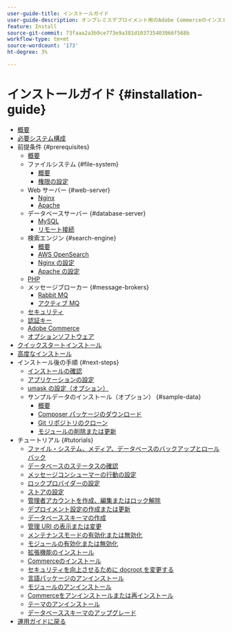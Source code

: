 ```yaml
---
user-guide-title: インストールガイド
user-guide-description: オンプレミスデプロイメント用のAdobe Commerceのインストール方法を説明します。
feature: Install
source-git-commit: 73faaa2a3b9ce773e9a381d103735403966f568b
workflow-type: tm+mt
source-wordcount: '173'
ht-degree: 3%

---
```



# インストールガイド {#installation-guide}

- [概要](overview.md)
- [必要システム構成](system-requirements.md)
- 前提条件 {#prerequisites}
   - [ 概要 ](prerequisites/overview.md)
   - ファイルシステム {#file-system}
      - [概要](prerequisites/file-system/overview.md)
      - [権限の設定](prerequisites/file-system/configure-permissions.md)
   - Web サーバー {#web-server}
      - [Nginx](prerequisites/web-server/nginx.md)
      - [Apache](prerequisites/web-server/apache.md)
   - データベースサーバー {#database-server}
      - [MySQL](prerequisites/database/mysql.md)
      - [リモート接続](prerequisites/database/mysql-remote.md)
   - 検索エンジン {#search-engine}
      - [概要](prerequisites/search-engine/overview.md)
      - [AWS OpenSearch](prerequisites/search-engine/aws-opensearch.md)
      - [Nginx の設定](prerequisites/search-engine/configure-nginx.md)
      - [Apache の設定](prerequisites/search-engine/configure-apache.md)
   - [PHP](prerequisites/php-settings.md)
   - メッセージブローカー {#message-brokers}
      - [Rabbit MQ](prerequisites/rabbitmq.md)
      - [アクティブ MQ](prerequisites/activemq.md)
   - [セキュリティ](prerequisites/security.md)
   - [認証キー](prerequisites/authentication-keys.md)
   - [Adobe Commerce](prerequisites/commerce.md)
   - [オプションソフトウェア](prerequisites/optional-software.md)
- [クイックスタートインストール](composer.md)
- [高度なインストール](advanced.md)
- インストール後の手順 {#next-steps}
   - [インストールの確認](next-steps/verify.md)
   - [アプリケーションの設定](next-steps/configuration.md)
   - [umask の設定（オプション）](next-steps/set-umask.md)
   - サンプルデータのインストール（オプション） {#sample-data}
      - [概要](sample-data/overview.md)
      - [Composer パッケージのダウンロード](sample-data/composer-packages.md)
      - [Git リポジトリのクローン](sample-data/git-repositories.md)
      - [モジュールの削除または更新](sample-data/remove-or-update.md)
- チュートリアル {#tutorials}
   - [ファイル・システム、メディア、データベースのバックアップとロールバック](tutorials/backup.md)
   - [データベースのステータスの確認](tutorials/database-status.md)
   - [メッセージコンシューマーの行動の設定](tutorials/message-consumers.md)
   - [ロックプロバイダーの設定](tutorials/lock-provider.md)
   - [ストアの設定](tutorials/store.md)
   - [管理者アカウントを作成、編集またはロック解除](tutorials/admin.md)
   - [デプロイメント設定の作成または更新](tutorials/deployment.md)
   - [データベーススキーマの作成](tutorials/database.md)
   - [管理 URI の表示または変更](tutorials/admin-uri.md)
   - [メンテナンスモードの有効化または無効化](tutorials/maintenance-mode.md)
   - [モジュールの有効化または無効化](tutorials/manage-modules.md)
   - [拡張機能のインストール](tutorials/extensions.md)
   - [Commerceのインストール](tutorials/install.md)
   - [セキュリティを向上させるために docroot を変更する](tutorials/docroot.md)
   - [言語パッケージのアンインストール](tutorials/language-packages.md)
   - [モジュールのアンインストール](tutorials/uninstall-modules.md)
   - [Commerceをアンインストールまたは再インストール](tutorials/uninstall.md)
   - [テーマのアンインストール](tutorials/themes.md)
   - [データベーススキーマのアップグレード](tutorials/database-upgrade.md)
- [ 運用ガイドに戻る ](https://experienceleague.adobe.com/docs/commerce-operations/operational-guides/home.html)
